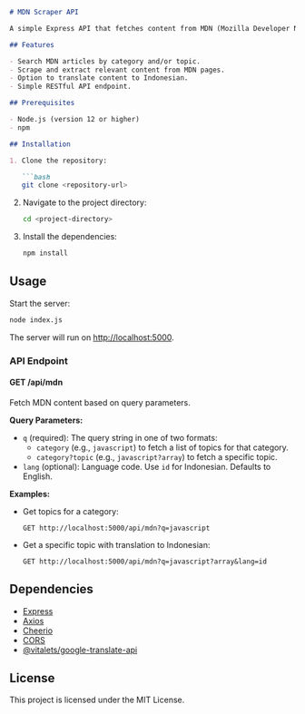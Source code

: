 

```markdown
# MDN Scraper API

A simple Express API that fetches content from MDN (Mozilla Developer Network) based on category and topic queries. Optionally, it translates the content to Indonesian using the Google Translate API.

## Features

- Search MDN articles by category and/or topic.
- Scrape and extract relevant content from MDN pages.
- Option to translate content to Indonesian.
- Simple RESTful API endpoint.

## Prerequisites

- Node.js (version 12 or higher)
- npm

## Installation

1. Clone the repository:

   ```bash
   git clone <repository-url>
   ```

2. Navigate to the project directory:

   ```bash
   cd <project-directory>
   ```

3. Install the dependencies:

   ```bash
   npm install
   ```

## Usage

Start the server:

```bash
node index.js
```

The server will run on [http://localhost:5000](http://localhost:5000).

### API Endpoint

#### GET /api/mdn

Fetch MDN content based on query parameters.

**Query Parameters:**

- `q` (required): The query string in one of two formats:
  - `category` (e.g., `javascript`) to fetch a list of topics for that category.
  - `category?topic` (e.g., `javascript?array`) to fetch a specific topic.
- `lang` (optional): Language code. Use `id` for Indonesian. Defaults to English.

**Examples:**

- Get topics for a category:

  ```
  GET http://localhost:5000/api/mdn?q=javascript
  ```

- Get a specific topic with translation to Indonesian:

  ```
  GET http://localhost:5000/api/mdn?q=javascript?array&lang=id
  ```

## Dependencies

- [Express](https://expressjs.com/)
- [Axios](https://axios-http.com/)
- [Cheerio](https://cheerio.js.org/)
- [CORS](https://www.npmjs.com/package/cors)
- [@vitalets/google-translate-api](https://www.npmjs.com/package/@vitalets/google-translate-api)

## License

This project is licensed under the MIT License.
```
